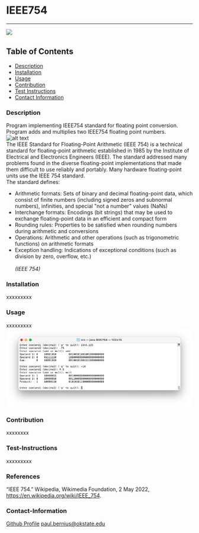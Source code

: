 # IEEE754
----

<a href="https://img.shields.io/badge/License-undefined-brightgreen"><img src="https://img.shields.io/badge/License-undefined-brightgreen"></a>

## Table of Contents
- [Description](#description)
- [Installation](#installation)
- [Usage](#usage)
- [Contribution](#contribution)
- [Test Instructions](#test-instructions)
- [Contact Information](#contact-information)

### Description
Program implementing IEEE754 standard for floating point conversion. Program adds and multiplies two IEEE754 floating point numbers.
<br/>
![alt text](https://upload.wikimedia.org/wikipedia/commons/thumb/d/d2/Float_example.svg/1180px-Float_example.svg.png?raw=true)
<br/>
The IEEE Standard for Floating-Point Arithmetic (IEEE 754) is a technical standard for floating-point arithmetic established in 1985 by the Institute of Electrical and Electronics Engineers (IEEE). The standard addressed many problems found in the diverse floating-point implementations that made them difficult to use reliably and portably. Many hardware floating-point units use the IEEE 754 standard.
<br/>The standard defines:
- Arithmetic formats: Sets of binary and decimal floating-point data, which consist of finite numbers (including signed zeros and subnormal numbers), infinities, and special "not a number" values (NaNs)
- Interchange formats: Encodings (bit strings) that may be used to exchange floating-point data in an efficient and compact form
- Rounding rules: Properties to be satisfied when rounding numbers during arithmetic and conversions
- Operations: Arithmetic and other operations (such as trigonometric functions) on arithmetic formats
- Exception handling: Indications of exceptional conditions (such as division by zero, overflow, etc.)
<br/><br/>*(IEEE 754)*



### Installation
xxxxxxxxx

### Usage
xxxxxxxxx
![alt text](https://github.com/paulbernius/IEEE754/blob/main/sc.png?raw=true)

### Contribution
xxxxxxxx

### Test-Instructions
xxxxxxxxx

### References
“IEEE 754.” Wikipedia, Wikimedia Foundation, 2 May 2022, https://en.wikipedia.org/wiki/IEEE_754.

### Contact-Information
[Github Profile](https://github.com/paulbernius)
paul.bernius@okstate.edu


